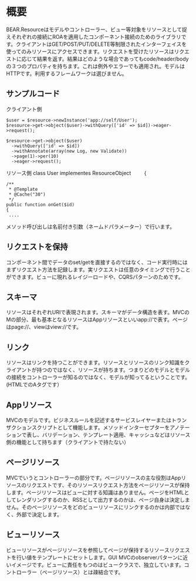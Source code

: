 # 概要

BEAR.Resourceはモデルやコントローラー、ビュー等対象をリソースとして捉えそれぞれの接続にROAを適用したコンポーネント接続のためのライブラリです。クライアントはGET/POST/PUT/DELETE等制限されたインターフェイスを使ってのみリソースにアクセスできます。リクエストを受けたリソースはリクエストに応じて結果を返す。結果はどのような場合であってもcode/header/bodyの３つのプロパティを持ちます。これは例外やエラーでも適用され。モデルはHTTPです。利用するフレームワークは選びません。

## サンプルコード
クライアント側

    $user = $resource->newInstance('app://self/User');
    $resource->get->object($user)->withQuery(['id' => $id])->eager->request();
    
    $resource->get->object($user)
      ->withQuery(['id' => $id])
      ->withAnnotate(array(new Log, new Validate))
      ->page(1)->per(10)
      ->eager->request();
リソース側
    class User implementes ResourceObject
　　 {
     
    /**
     * @Template
     * @Cache("30")
     */
    public function onGet($id)
    {
     ....

メソッド呼び出しは名前付き引数（ネームドパラメーター）で行います。

## リクエストを保持

コンポーネント間でデータのset/getを直接するのではなく、コード実行時にはまずリクエスト方法を記録します。実リクエストは任意のタイミングで行うことができます。ビューに現れるレイジーロードや、CQRSパターンのためです。

## スキーマ

リソースはそれぞれURIで表現されます。スキーマがデータ構造を表す。MVCのMの部分、最も基本となるリソースはAppリソースといいapp://で表す。ページはpage://、viewはview://です。

## リンク

リソースはリンクを持つことができます。リソースとリソースのリンク知識をクライアントが持つのではなく、リソースが持ちます。つまりどのモデルとモデルの接続をコントローラーが知るのではなく、モデルが知ってるということです。(HTMLでのAタグです）

## Appリソース
MVCのモデルです。ビジネスルールを記述するサービスレイヤーまたはトランザクションスクリプトとして機能します。メソッドインターセプターをアノテーションで表し、バリデーション、テンプレート適用、キャッシュなどはリソース側の機能として持ちます（クライアントで持たない）

## ページリソース

MVCでいうとコントローラーの部分です。ページリソースの主な役割はAppリソースのリクエストです、そのリソースリクエスト方法をページリソースが保持します。ページリソースはビューに対する知識はありません。ページをHTMLとしてレンダリングするのか、RSSとして出力するのかは、ページ自身は決定しません。そのぺージリソースをどのビューリソースにリンクするのかは内部ではなく、外部で決定します。

## ビューリソース

ビューリソースがページリソースを参照してページが保持するリソースリクエストを行い値をテンプレートにセットします。GUI MVCのobserverパターンに近いイメージです。ビューに責任をもつのはビュークラスで、独立しています。コントローラー（ページリソース）とは疎結合です。

